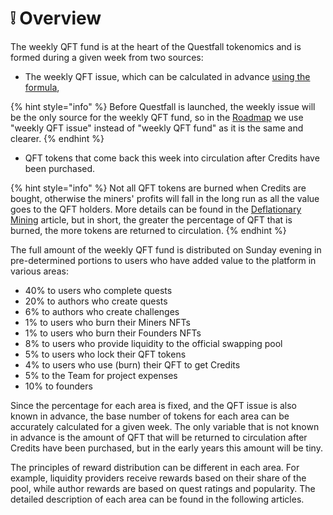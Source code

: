 # ❕ Overview

The weekly QFT fund is at the heart of the Questfall tokenomics and is formed during a given week from two sources:

* The weekly QFT issue, which can be calculated in advance [using the formula](../tokenomics/questfall-tokens-qft.md),

{% hint style="info" %}
Before Questfall is launched, the weekly issue will be the only source for the weekly QFT fund, so in the [Roadmap](../project-overview/roadmap.md) we use "weekly QFT issue" instead of "weekly QFT fund" as it is the same and clearer.
{% endhint %}

* QFT tokens that come back this week into circulation after Credits have been purchased.

{% hint style="info" %}
Not all QFT tokens are burned when Credits are bought, otherwise the miners' profits will fall in the long run as all the value goes to the QFT holders. More details can be found in the [Deflationary Mining](../project-overview/page.md) article, but in short, the greater the percentage of QFT that is burned, the more tokens are returned to circulation.
{% endhint %}

The full amount of the weekly QFT fund is distributed on Sunday evening in pre-determined portions to users who have added value to the platform in various areas:

* 40% to users who complete quests
* 20% to authors who create quests
* 6% to authors who create challenges
* 1% to users who burn their Miners NFTs
* 1% to users who burn their Founders NFTs
* 8% to users who provide liquidity to the official swapping pool
* 5% to users who lock their QFT tokens
* 4% to users who use (burn) their QFT to get Credits
* 5% to the Team for project expenses
* 10% to founders

Since the percentage for each area is fixed, and the QFT issue is also known in advance, the base number of tokens for each area can be accurately calculated for a given week. The only variable that is not known in advance is the amount of QFT that will be returned to circulation after Credits have been purchased, but in the early years this amount will be tiny.

The principles of reward distribution can be different in each area. For example, liquidity providers receive rewards based on their share of the pool, while author rewards are based on quest ratings and popularity. The detailed description of each area can be found in the following articles.

